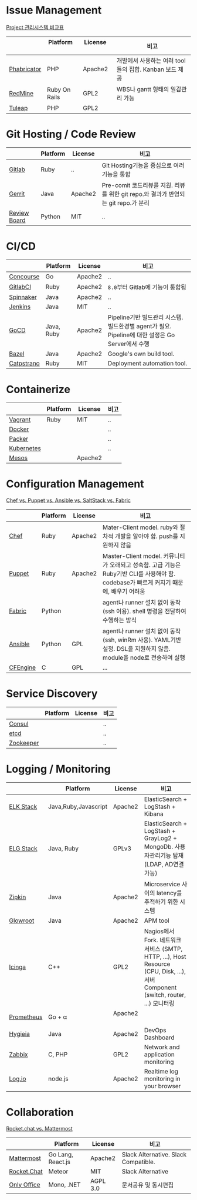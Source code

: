 # Issue Management

<a href="https://en.wikipedia.org/wiki/Comparison_of_issue-tracking_systems" target="_blank">Project 관리시스템 비교표</a>

|                                                           | Platform      | License        | 비고 |
|---                                                        |---            |---             |---  |
| [Phabricator](devops-tools/issue-management/#phabricator) | PHP           | Apache2        | 개발에서 사용하는 여러 tool들의 집합. Kanban 보드 제공 |
| [RedMine](devops-tools/issue-management/#redmine)         | Ruby On Rails | GPL2           | WBS나 gantt 형태의 일감관리 가능 |
| [Tuleap](devops-tools/issue-management/#tuleap)           | PHP           | GPL2           |  |


# Git Hosting / Code Review

|                                                           | Platform      | License        | 비고 |
|---                                                        |---            |---             |---  |
| [Gitlab](devops-tools/git-hosting/#gitlab)                | Ruby          | ..             | Git Hosting기능을 중심으로 여러 기능을 통합 |
| [Gerrit](devops-tools/git-hosting/#gerrit)                | Java          | Apache2        | Pre-comit 코드리뷰를 지원. 리뷰를 위한 git repo.와 결과가 반영되는 git repo.가 분리 |
| [Review Board](devops-tools/git-hosting/#review-board)    | Python        | MIT            | .. |

# CI/CD

|             | Platform      | License        | 비고 |
|---          |---            |---             |---  |
| [Concourse](devops-tools/ci-cd/#concourse)   | Go            | Apache2        | .. |
| [GitlabCI](devops-tools/ci-cd/#gitlabci)     | Ruby          | Apache2        | `8.0`부터 Gitlab에 기능이 통합됨 |
| [Spinnaker](devops-tools/ci-cd/#spinnaker)   | Java          | Apache2        | .. |
| [Jenkins](devops-tools/ci-cd/#jenkins)       | Java          | MIT            | .. |
| [GoCD](devops-tools/ci-cd/#gocd)             | Java, Ruby    | Apache2        | Pipeline기반 빌드관리 시스템. 빌드환경별 agent가 필요. Pipeline에 대한 설정은 Go Server에서 수행 |
| [Bazel](devops-tools/ci-cd/#bazel)           | Java          | Apache2        | Google's own build tool.   | 
| [Catpstrano](devops-tools/ci-cd/#capistrano) | Ruby          | MIT            | Deployment automation tool. |

# Containerize
|                                                   | Platform      | License        | 비고 |
|---                                                |---            |---             |---  |
| [Vagrant](devops-tools/containerize/#vagrant)        | Ruby          | MIT            | .. |
| [Docker](devops-tools/containerize/#docker)          |               |                | .. |
| [Packer](devops-tools/containerize/#packer)          |               |                | .. |
| [Kubernetes](devops-tools/containerize/#kubernetes)  |               |                | .. |
| [Mesos](devops-tools/containerize/#mesos)            |               | Apache2        |    |



# Configuration Management
<a href="http://blog.takipi.com/deployment-management-tools-chef-vs-puppet-vs-ansible-vs-saltstack-vs-fabric/" target="_">Chef vs. Puppet vs. Ansible vs. SaltStack vs. Fabric</a>

|                                                             | Platform      | License        | 비고 |
|---                                                          |---            |---             |---  |
| [Chef](devops-tools/configuration-management/#chef)         | Ruby          | Apache2        | Mater-Client model. ruby와 절차적 개발을 알아야 함. push를 지원하지 않음|
| [Puppet](devops-tools/configuration-management/#puppet)     | Ruby          | Apache2        | Master-Client model. 커뮤니티가 오래되고 성숙함. 고급 기능은 Ruby기반 CLI를 사용해야 함. codebase가 빠르게 커지기 때문에, 배우기 어려움 |
| [Fabric](devops-tools/configuration-management/#fabric)     | Python        |     | agent나 runner 설치 없이 동작(ssh 이용). shell 명령을 전달하여 수행하는 방식 |
| [Ansible](devops-tools/configuration-management/#ansible)   | Python        | GPL            | agent나 runner 설치 없이 동작(ssh, winRm 사용). YAML기반 설정. DSL을 지원하지 않음. module을 node로 전송하여 실행 |
| [CFEngine](devops-tools/configuration-management/#cfengine) | C             | GPL            | ... |

# Service Discovery

|                                                         | Platform      | License        | 비고 |
|---                                                      |---            |---             |---  |
| [Consul](devops-tools/service-discovery/#consul)        |               |                | .. |
| [etcd](devops-tools/service-discovery/#etcd)            |               |                | .. |
| [Zookeeper](devops-tools/service-discovery/#zookeeper)  |               |                | .. |


# Logging / Monitoring
|                                                | Platform             | License        | 비고 |
|---                                             |---                   |---             |---  |
| [ELK Stack](devops-tools/monitor/#elk-stack)   | Java,Ruby,Javascript | Apache2        | ElasticSearch + LogStash + Kibana   |
| [ELG Stack](devops-tools/monitor/#elg-stack)   | Java, Ruby           | GPLv3          | ElasticSearch + LogStash + GrayLog2 + MongoDb. 사용자관리기능 탑재(LDAP, AD연결 가능) |
| [Zipkin](devops-tools/monitor/#zipkin)         | Java                 | Apache2        | Microservice 사이의 latency를 추적하기 위한 시스템 |
| [Glowroot](devops-tools/monitor/#glowroot)     | Java                 | Apache2        | APM tool |
| [Icinga](devops-tools/monitor/#icinga)         | C++                  | GPL2           | Nagios에서 Fork. 네트워크 서비스 (SMTP, HTTP, ...), Host Resource (CPU, Disk, ...), 서버 Component (switch, router, ...) 모니터링   |
| [Prometheus](devops-tools/monitor/#prometheus) | Go + &alpha;         | Apache2        |            |
| [Hygieia](devops-tools/monitor/#hygieia)       | Java                 | Apache2        | DevOps Dashboard           |
| [Zabbix](devops-tools/monitor/#zabbix)         | C, PHP               | GPL2           | Network and application monitoring |
| [Log.io](devops-tools/monitor/#logio)          | node.js              | Apache2        | Realtime log monitoring in your browser |

# Collaboration

<a href="https://stackshare.io/stackups/lets-chat-vs-rocketchat-vs-mattermost" target="_blank">Rocket.chat vs. Mattermost</a>

|                                                         | Platform          | License        | 비고 |
|---                                                      |---                |---             |---  |
| [Mattermost](devops-tools/collaboration/#mattermost)    | Go Lang, React.js | Apache2        | Slack Alternative. Slack Compatible.|
| [Rocket.Chat](devops-tools/collaboration/#rocketchat)   | Meteor            | MIT            | Slack Alternative |
| [Only Office](devops-tools/collaboration/#only-office)  | Mono, .NET        | AGPL 3.0       | 문서공유 및 동시편집  |

